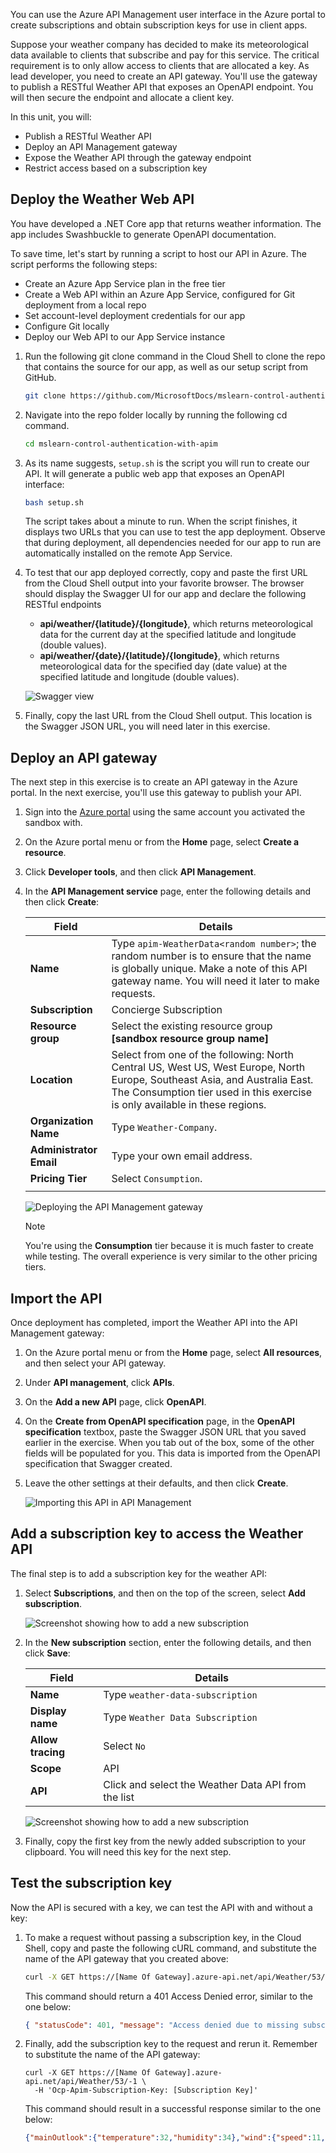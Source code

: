 You can use the Azure API Management user interface in the Azure portal to create subscriptions and obtain subscription keys for use in client apps.

Suppose your weather company has decided to make its meteorological data available to clients that subscribe and pay for this service. The critical requirement is to only allow access to clients that are allocated a key. As lead developer, you need to create an API gateway. You'll use the gateway to publish a RESTful Weather API that exposes an OpenAPI endpoint. You will then secure the endpoint and allocate a client key.

In this unit, you will:

- Publish a RESTful Weather API
- Deploy an API Management gateway
- Expose the Weather API through the gateway endpoint
- Restrict access based on a subscription key

## Deploy the Weather Web API

You have developed a .NET Core app that returns weather information. The app includes Swashbuckle to generate OpenAPI documentation.

To save time, let's start by running a script to host our API in Azure. The script performs the following steps:

- Create an Azure App Service plan in the free tier
- Create a Web API within an Azure App Service, configured for Git deployment from a local repo
- Set account-level deployment credentials for our app
- Configure Git locally
- Deploy our Web API to our App Service instance

1. Run the following git clone command in the Cloud Shell to clone the repo that contains the source for our app, as well as our setup script from GitHub.

    ```bash
    git clone https://github.com/MicrosoftDocs/mslearn-control-authentication-with-apim.git
    ```

1. Navigate into the repo folder locally by running the following cd command.

    ```bash
    cd mslearn-control-authentication-with-apim
    ```

1. As its name suggests, `setup.sh` is the script you will run to create our API. It will generate a public web app that exposes an OpenAPI interface:

    ```bash
    bash setup.sh
    ```

    The script takes about a minute to run. When the script finishes, it displays two URLs that you can use to test the app deployment. Observe that during deployment, all dependencies needed for our app to run are automatically installed on the remote App Service.

1. To test that our app deployed correctly, copy and paste the first URL from the Cloud Shell output into your favorite browser. The browser should display the Swagger UI for our app and declare the following RESTful endpoints

    - **api/weather/{latitude}/{longitude}**, which returns meteorological data for the current day at the specified latitude and longitude (double values).
    - **api/weather/{date}/{latitude}/{longitude}**, which returns meteorological data for the specified day (date value) at the specified latitude and longitude (double values).

    ![Swagger view](../media/3-swagger.png)

1. Finally, copy the last URL from the Cloud Shell output. This location is the Swagger JSON URL, you will need later in this exercise.

## Deploy an API gateway

The next step in this exercise is to create an API gateway in the Azure portal. In the next exercise, you'll use this gateway to publish your API.

1. Sign into the [Azure portal](https://portal.azure.com/learn.docs.microsoft.com?azure-portal=true) using the same account you activated the sandbox with.
1. On the Azure portal menu or from the **Home** page, select **Create a resource**.
1. Click **Developer tools**, and then click **API Management**.
1. In the **API Management service** page, enter the following details and then click **Create**:

    | Field | Details |
    | --- | --- |
    | **Name** | Type `apim-WeatherData<random number>`; the random number is to ensure that the name is globally unique. Make a note of this API gateway name. You will need it later to make requests. |
    | **Subscription** | Concierge Subscription |
    | **Resource group** | Select the existing resource group **<rgn>[sandbox resource group name]</rgn>** |
    | **Location** | Select from one of the following: North Central US, West US, West Europe, North Europe, Southeast Asia, and Australia East. The Consumption tier used in this exercise is only available in these regions. |
    | **Organization Name** | Type `Weather-Company`. |
    | **Administrator Email** | Type your own email address. |
    | **Pricing Tier** | Select `Consumption`. |
    | | |

    ![Deploying the API Management gateway](../media/3-deploy-gateway.png)

    > [!NOTE]
    > You're using the **Consumption** tier because it is much faster to create while testing. The overall experience is very similar to the other pricing tiers.

## Import the API

Once deployment has completed, import the Weather API into the API Management gateway:

1. On the Azure portal menu or from the **Home** page, select **All resources**, and then select your API gateway.
1. Under **API management**, click **APIs**.
1. On the **Add a new API** page, click **OpenAPI**.
1. On the **Create from OpenAPI specification** page, in the **OpenAPI specification** textbox, paste the Swagger JSON URL that you saved earlier in the exercise. When you tab out of the box, some of the other fields will be populated for you. This data is imported from the OpenAPI specification that Swagger created.
1. Leave the other settings at their defaults, and then click **Create**.

    ![Importing this API in API Management](../media/3-import-the-api.png)

## Add a subscription key to access the Weather API

The final step is to add a subscription key for the weather API:

1. Select **Subscriptions**, and then on the top of the screen, select **Add subscription**.

    ![Screenshot showing how to add a new subscription](../media/3-subscriptions.png)

1. In the **New subscription** section, enter the following details, and then click **Save**:

    | Field | Details |
    | --- | --- |
    | **Name** | Type  `weather-data-subscription` |
    | **Display name** | Type `Weather Data Subscription` |
    | **Allow tracing** | Select `No` |
    | **Scope** | API |
    | **API** | Click and select the Weather Data API from the list |

    ![Screenshot showing how to add a new subscription](../media/3-add-subscription.png)

1. Finally, copy the first key from the newly added subscription to your clipboard. You will need this key for the next step.

## Test the subscription key

Now the API is secured with a key, we can test the API with and without a key:

1. To make a request without passing a subscription key, in the Cloud Shell, copy and paste the following cURL command, and substitute the name of the API gateway that you created above:

   ```bash
   curl -X GET https://[Name Of Gateway].azure-api.net/api/Weather/53/-1
   ```
   
   This command should return a 401 Access Denied error, similar to the one below:
   
   ```json
   { "statusCode": 401, "message": "Access denied due to missing subscription key. Make sure to include subscription key when making requests to an API." }
   ```

1. Finally, add the subscription key to the request and rerun it. Remember to substitute the name of the API gateway:
   
   ```Azure Cloud Shell
   curl -X GET https://[Name Of Gateway].azure-api.net/api/Weather/53/-1 \
     -H 'Ocp-Apim-Subscription-Key: [Subscription Key]'
   ```
   
   This command should result in a successful response similar to the one below:
   
   ```json
   {"mainOutlook":{"temperature":32,"humidity":34},"wind":{"speed":11,"direction":239.0},"date":"2019-05-16T00:00:00+00:00","latitude":53.0,"longitude":-1.0}
   ```
